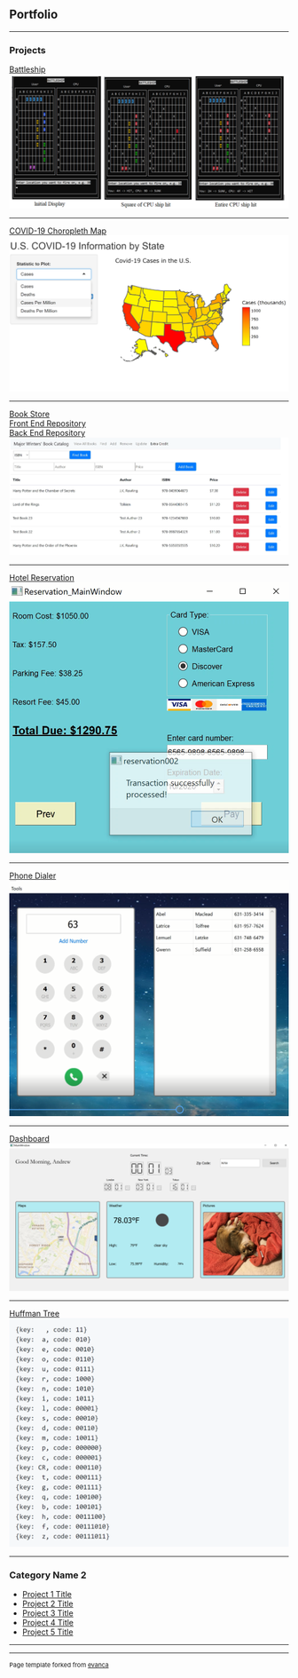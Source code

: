 ## Portfolio

---

### Projects

[Battleship](https://github.com/andrewwmclain/battleship_v3)
<img src="images/image2.png?raw=true"/>

---
[COVID-19 Choropleth Map](https://github.com/andrewwmclain/R-Covid-Map)
<img src="images/covidmap.png?raw=true"/>

---
[Book Store](https://csc3221-final-project-frontend.herokuapp.com/extra_credit)
<br>
<a href="https://github.com/andrewwmclain/CSC3221_Final_Project_Front_End"> Front End Repository</a>
<br>
<a href="https://github.com/andrewwmclain/CSC3221_Final_Project_Back_End"> Back End Repository</a>
<img src="images/frontEnd1.png?raw=true"/>

---

[Hotel Reservation](https://github.com/andrewwmclain/QtReservation)
<br>
<img src="images/reservation4.png?raw=true"/>

---

[Phone Dialer](https://github.com/andrewwmclain/phonedialer)
<br>
<img src="images/phoneApp7.png?raw=true"/>

---

[Dashboard](https://github.com/andrewwmclain/dashboard)
<br>
<img src="images/dashboardScreenshot.png?raw=true"/>

---

[Huffman Tree](https://github.com/andrewwmclain/huffmantree)
<br>
<img src="images/huffmantree.PNG?raw=true"/>

---

### Category Name 2

- [Project 1 Title](http://example.com/)
- [Project 2 Title](http://example.com/)
- [Project 3 Title](http://example.com/)
- [Project 4 Title](http://example.com/)
- [Project 5 Title](http://example.com/)

---




---
<p style="font-size:11px">Page template forked from <a href="https://github.com/evanca/quick-portfolio">evanca</a></p>
<!-- Remove above link if you don't want to attibute -->
